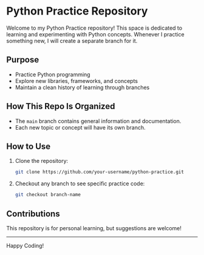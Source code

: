 # Python Practice Repository

Welcome to my Python Practice repository! This space is dedicated to learning and experimenting with Python concepts. Whenever I practice something new, I will create a separate branch for it.

## Purpose

- Practice Python programming
- Explore new libraries, frameworks, and concepts
- Maintain a clean history of learning through branches

## How This Repo Is Organized

- The `main` branch contains general information and documentation.
- Each new topic or concept will have its own branch.

## How to Use

1. Clone the repository:
    ```bash
    git clone https://github.com/your-username/python-practice.git
    ```
2. Checkout any branch to see specific practice code:
    ```bash
    git checkout branch-name
    ```

## Contributions

This repository is for personal learning, but suggestions are welcome!

---

Happy Coding!